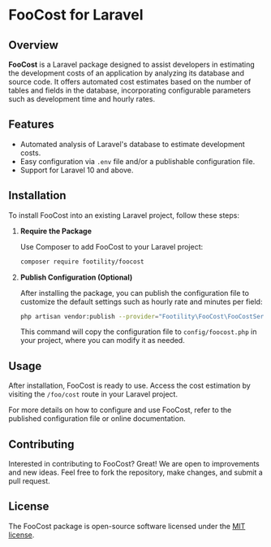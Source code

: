 # FooCost for Laravel

## Overview

**FooCost** is a Laravel package designed to assist developers in estimating the development costs of an application by analyzing its database and source code. It offers automated cost estimates based on the number of tables and fields in the database, incorporating configurable parameters such as development time and hourly rates.

## Features

- Automated analysis of Laravel's database to estimate development costs.
- Easy configuration via `.env` file and/or a publishable configuration file.
- Support for Laravel 10 and above.

## Installation

To install FooCost into an existing Laravel project, follow these steps:

1. **Require the Package**

   Use Composer to add FooCost to your Laravel project:

    ```bash
    composer require footility/foocost
    ```

2. **Publish Configuration (Optional)**

   After installing the package, you can publish the configuration file to customize the default settings such as hourly rate and minutes per field:

    ```bash
    php artisan vendor:publish --provider="Footility\FooCost\FooCostServiceProvider"
    ```

   This command will copy the configuration file to `config/foocost.php` in your project, where you can modify it as needed.

## Usage

After installation, FooCost is ready to use. Access the cost estimation by visiting the `/foo/cost` route in your Laravel project.

For more details on how to configure and use FooCost, refer to the published configuration file or online documentation.

## Contributing

Interested in contributing to FooCost? Great! We are open to improvements and new ideas. Feel free to fork the repository, make changes, and submit a pull request.

## License

The FooCost package is open-source software licensed under the [MIT license](https://opensource.org/licenses/MIT).
